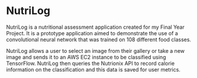 # NutriLog
NutriLog is a nutritional assessment application created for my Final Year Project.
It is a prototype application aimed to demonstrate the use of a convolutional neural network that was trained on 108 different food classes.

NutriLog allows a user to select an image from their gallery or take a new image and sends it to an AWS EC2 instance to be classified using TensorFlow.
NutriLog then queries the Nutrionix API to record calorie information on the classification and this data is saved for user metrics.
